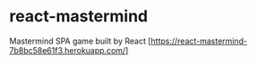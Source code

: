 # react-mastermind
Mastermind SPA game built by React
[https://react-mastermind-7b8bc58e61f3.herokuapp.com/]
